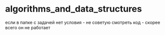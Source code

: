 # algorithms_and_data_structures
если в папке с задачей нет условия - не советую смотреть код - скорее всего он не работает
